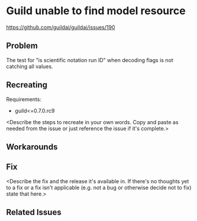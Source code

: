 # Guild unable to find model resource

https://github.com/guildai/guildai/issues/190

## Problem

The test for "is scientific notation run ID" when decoding flags is
not catching all values.

## Recreating

Requirements:

- guild<=0.7.0.rc9


<Describe the steps to recreate in your own words. Copy and paste as
needed from the issue or just reference the issue if it's complete.>

## Workarounds

<Describe any way the issue can be worked-around without the
fix. State if there are no known work-arounds.>

## Fix

<Describe the fix and the release it's available in. If there's no
thoughts yet to a fix or a fix isn't applicable (e.g. not a bug or
otherwise decide not to fix) state that here.>

## Related Issues

<List any related issues using their full GitHub URL.>
